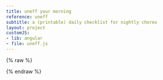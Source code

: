 ```yaml
---
title: uneff your morning
reference: uneff
subtitle: a (printable) daily checklist for nightly chores
layout: project
customJS:
- lib: angular
- file: uneff.js
---
```

{% raw %}
<style>
	
</style>

<!-- 
<div ng-app="lucid">
	<div ng-controller="editor">
		<header class="lucid__header circle">
			<h1>Lucid</h1>
			<h3 class="copier pos-neg" ng-click="copy('posNeg', original)">&raquo;</h3> <h3 class="copier neg-pos" ng-click="copy('negPos', edited)">&laquo;</h3>
		</header>
		<div class="half negative">
			<h1 class="original__length">{{original.length}}</h1>
			<div class="circle-crop">
				<div class="circle"></div>
			</div>
			<textarea ng-model="original"></textarea>
		</div>
		<div class="half positive">
			<h1 class="original__length" ng-class="{'original__length--error' : edited.length > original.length , 'original__length--caution' : edited.length > limit }">{{edited.length}}/{{limit}}</h1>
			<div class="circle-crop">
				<div class="circle"></div>
			</div>
			<textarea ng-model="edited" ng-focus="lol()"></textarea>
		</div>
	</div>
</div> -->
{% endraw %}
